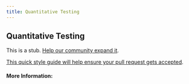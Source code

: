 ```yaml
---
title: Quantitative Testing
---
```


## Quantitative Testing

This is a stub. [Help our community expand it](https://github.com/freecodecamp/guides/tree/master/src/pages/articles/design/product-design/quantitative-testing/index.md).

[This quick style guide will help ensure your pull request gets accepted](https://github.com/freeCodeCamp/guides/blob/master/README.md).

<!-- The article goes here, in GitHub-flavored Markdown. Feel free to add YouTube videos, images, and CodePen/JSBin embeds  -->

#### More Information:
<!-- Please add any articles you think might be helpful to read before writing the article -->



